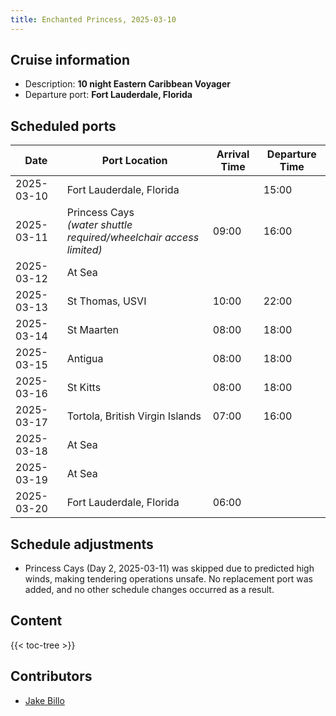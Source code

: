 ```yaml
---
title: Enchanted Princess, 2025-03-10
---
```

<!-- I'm used to HTML tables, so: -->
<!-- markdownlint-disable MD033 -->

## Cruise information

* Description: **10 night Eastern Caribbean Voyager**
* Departure port: **Fort Lauderdale, Florida**

## Scheduled ports

<table>
<thead>
<tr>
<th>Date</th><th>Port Location</th><th>Arrival Time</th><th>Departure Time</th>
</tr>
</thead>
<tbody>
<tr>
    <td>2025-03-10</td><td>Fort Lauderdale, Florida</td><td>&nbsp;</td><td>15:00</td>
</tr>
<tr>
    <td>
        2025-03-11</td><td>Princess Cays <br />
        <em>(water shuttle required/wheelchair access limited)</em>
    </td>
    <td>09:00</td><td>16:00</td>
</tr>
<tr>
    <td>2025-03-12</td><td colspan="3">At Sea</td>
</tr>
<tr>
    <td>2025-03-13</td><td>St Thomas, USVI</td><td>10:00</td><td>22:00</td>
</tr>
<tr>
    <td>2025-03-14</td><td>St Maarten</td><td>08:00</td><td>18:00</td>
</tr>
<tr>
    <td>2025-03-15</td><td>Antigua</td><td>08:00</td><td>18:00</td>
</tr>
<tr>
    <td>2025-03-16</td><td>St Kitts</td><td>08:00</td><td>18:00</td>
</tr>
<tr>
    <td>2025-03-17</td><td>Tortola, British Virgin Islands</td><td>07:00</td><td>16:00</td>
</tr>
<tr>
    <td>2025-03-18</td><td colspan="3">At Sea</td>
</tr>
<tr>
    <td>2025-03-19</td><td colspan="3">At Sea</td>
</tr>
<tr>
    <td>2025-03-20</td><td>Fort Lauderdale, Florida</td><td>06:00</td><td>&nbsp;</td>
</tr>
</tbody>
</table>

## Schedule adjustments

* Princess Cays (Day 2, 2025-03-11) was skipped due to predicted high winds, making tendering operations unsafe.
No replacement port was added, and no other schedule changes occurred as a result.

## Content

{{< toc-tree >}}

## Contributors

* [Jake Billo](https://jakebillo.com/)
